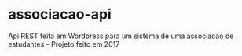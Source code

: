 # associacao-api
Api REST feita em Wordpress para um sistema de uma associacao de estudantes - Projeto feito em 2017
